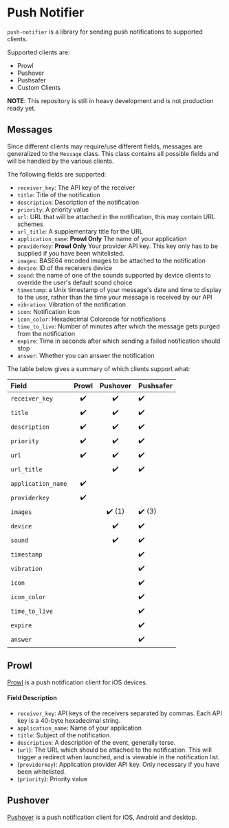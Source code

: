 # Push Notifier
``push-notifier`` is a library for sending push notifications to supported clients.

Supported clients are:
* Prowl
* Pushover
* Pushsafer
* Custom Clients

**NOTE**: This repository is still in heavy development and is not production ready yet.

## Messages
Since different clients may require/use different fields, messages are generalized to the ``Message`` class. This class contains all possible fields and will be handled by the various clients.

The following fields are supported:
* ``receiver_key``: The API key of the receiver
* ``title``: Title of the notification
* ``description``: Description of the notification
* ``priority``: A priority value
* ``url``: URL that will be attached in the notification, this may contain URL schemes
* ``url_title``: A supplementary title for the URL
* ``application_name``: **Prowl Only** The name of your application
* ``providerkey``: **Prowl Only** Your provider API key. This key only has to be supplied if you have been whitelisted.
* ``images``: BASE64 encoded images to be attached to the notification
* ``device``: ID of the receivers device
* ``sound``: the name of one of the sounds supported by device clients to override the user's default sound choice
* ``timestamp``: a Unix timestamp of your message's date and time to display to the user, rather than the time your message is received by our API
* ``vibration``: Vibration of the notification
* ``icon``: Notification Icon
* ``icon_color``: Hexadecimal Colorcode for notifications
* ``time_to_live``: Number of minutes after which the message gets purged from the notification
* ``expire``: Time in seconds after which sending a failed notification should stop
* ``answer``: Whether you can answer the notification

The table below gives a summary of which clients support what:

Field | Prowl | Pushover | Pushsafer
:---- | :----:| :------: | :--------
``receiver_key`` | :heavy_check_mark: | :heavy_check_mark: | :heavy_check_mark:
``title`` | :heavy_check_mark: | :heavy_check_mark: | :heavy_check_mark:
``description`` | :heavy_check_mark: | :heavy_check_mark: | :heavy_check_mark:
``priority`` | :heavy_check_mark: | :heavy_check_mark: | :heavy_check_mark:
``url`` | :heavy_check_mark: | :heavy_check_mark: | :heavy_check_mark:
``url_title`` | | :heavy_check_mark: | :heavy_check_mark:
``application_name`` | :heavy_check_mark: |  |
``providerkey`` | :heavy_check_mark: |  | 
``images`` | | :heavy_check_mark: (1) | :heavy_check_mark: (3)
``device`` | | :heavy_check_mark: | :heavy_check_mark:
``sound`` | | :heavy_check_mark: | :heavy_check_mark:
``timestamp`` | | | :heavy_check_mark:
``vibration`` | | | :heavy_check_mark:
``icon`` | | | :heavy_check_mark:
``icon_color`` | | | :heavy_check_mark:
``time_to_live`` | | | :heavy_check_mark:
``expire`` | | | :heavy_check_mark:
``answer`` | | | :heavy_check_mark:


## Prowl
[Prowl](https://www.prowlapp.com) is a push notification client for iOS devices.

#### Field Description
* ``receiver_key``: API keys of the receivers separated by commas. Each API key is a 40-byte hexadecimal string.
* ``application_name``: Name of your application
* ``title``: Subject of the notification.
* ``description``: A description of the event, generally terse.
* (``url``): The URL which should be attached to the notification. This will trigger a redirect when launched, and is viewable in the notification list.
* (``providerkey``): Application provider API key. Only necessary if you have been whitelisted.
* (``priority``): Priority value

## Pushover
[Pushover](https://pushover.net/) is a push notification client for iOS, Android and desktop.
